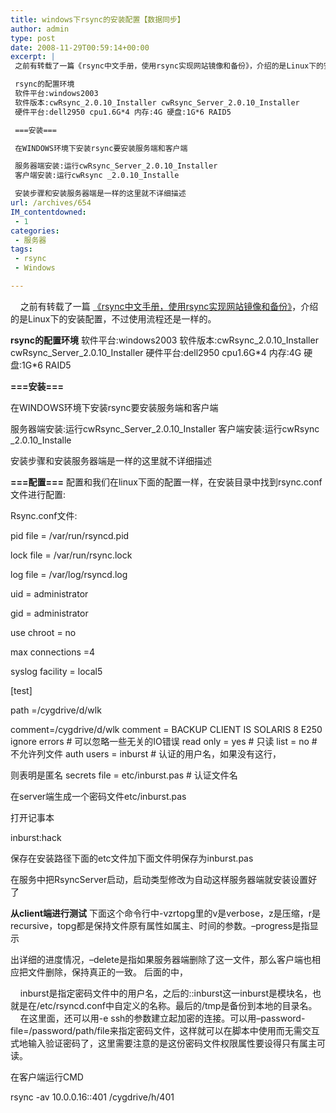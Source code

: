 ```yaml
---
title: windows下rsync的安装配置【数据同步】
author: admin
type: post
date: 2008-11-29T00:59:14+00:00
excerpt: |
 之前有转载了一篇《rsync中文手册，使用rsync实现网站镜像和备份》，介绍的是Linux下的安装配置，不过使用流程还是一样的。

 rsync的配置环境
 软件平台:windows2003
 软件版本:cwRsync_2.0.10_Installer cwRsync_Server_2.0.10_Installer
 硬件平台:dell2950 cpu1.6G*4 内存:4G 硬盘:1G*6 RAID5

 ===安装===

 在WINDOWS环境下安装rsync要安装服务端和客户端

 服务器端安装:运行cwRsync_Server_2.0.10_Installer
 客户端安装:运行cwRsync _2.0.10_Installe

 安装步骤和安装服务器端是一样的这里就不详细描述
url: /archives/654
IM_contentdowned:
 - 1
categories:
 - 服务器
tags:
 - rsync
 - Windows

---
```

    之前有转载了一篇 [《rsync中文手册，使用rsync实现网站镜像和备份》](http://www.indang.net/yinyou/2008/92.html)，介绍的是Linux下的安装配置，不过使用流程还是一样的。

**rsync的配置环境**
软件平台:windows2003
软件版本:cwRsync\_2.0.10\_Installer cwRsync\_Server\_2.0.10_Installer
硬件平台:dell2950 cpu1.6G\*4 内存:4G 硬盘:1G\*6 RAID5

**===安装===**

在WINDOWS环境下安装rsync要安装服务端和客户端

服务器端安装:运行cwRsync\_Server\_2.0.10_Installer
客户端安装:运行cwRsync \_2.0.10\_Installe

安装步骤和安装服务器端是一样的这里就不详细描述

**===配置===**
配置和我们在linux下面的配置一样，在安装目录中找到rsync.conf文件进行配置:

Rsync.conf文件:

pid file = /var/run/rsyncd.pid

lock file = /var/run/rsync.lock

log file = /var/log/rsyncd.log

uid = administrator

gid = administrator

use chroot = no

max connections =4

syslog facility = local5

[test]

path =/cygdrive/d/wlk

comment=/cygdrive/d/wlk comment = BACKUP CLIENT IS SOLARIS 8 E250
ignore errors # 可以忽略一些无关的IO错误
read only = yes # 只读
list = no # 不允许列文件
auth users = inburst # 认证的用户名，如果没有这行，

则表明是匿名
secrets file = etc/inburst.pas # 认证文件名

在server端生成一个密码文件etc/inburst.pas

打开记事本

inburst:hack

保存在安装路径下面的etc文件加下面文件明保存为inburst.pas

在服务中把RsyncServer启动，启动类型修改为自动这样服务器端就安装设置好了

**从client端进行测试**
下面这个命令行中-vzrtopg里的v是verbose，z是压缩，r是recursive，topg都是保持文件原有属性如属主、时间的参数。–progress是指显示

出详细的进度情况，–delete是指如果服务器端删除了这一文件，那么客户端也相应把文件删除，保持真正的一致。
后面的中，

    inburst是指定密码文件中的用户名，之后的::inburst这一inburst是模块名，也就是在/etc/rsyncd.conf中自定义的名称。最后的/tmp是备份到本地的目录名。
    在这里面，还可以用-e ssh的参数建立起加密的连接。可以用–password-file=/password/path/file来指定密码文件，这样就可以在脚本中使用而无需交互式地输入验证密码了，这里需要注意的是这份密码文件权限属性要设得只有属主可读。

在客户端运行CMD

rsync -av 10.0.0.16::401 /cygdrive/h/401